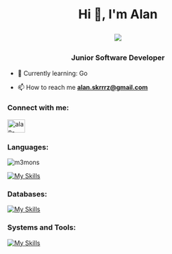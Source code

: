 <h1 align="center">Hi 👋, I'm Alan<bl>
  <p></p>
  
  ![](https://komarev.com/ghpvc/?username=M3MONs) </bl></h1>


<h3 align="center">Junior Software Developer</h3>

- :construction_worker: Currently learning:  Go

- 📫 How to reach me **alan.skrrrz@gmail.com**

<h3 align="left">Connect with me:</h3>
<p align="left">
<a href="https://linkedin.com/in/alan-skrzypczak-761261238" target="blank"><img align="center" src="https://raw.githubusercontent.com/rahuldkjain/github-profile-readme-generator/master/src/images/icons/Social/linked-in-alt.svg" alt="alan-skrzypczak-761261238" height="30" width="40" /></a>
</p>
<h3 align="left">Languages:</h3>

<p><img src="https://github-readme-stats.vercel.app/api/top-langs?username=m3mons&theme=dark&show_icons=true&locale=en&layout=compact" alt="m3mons" /></p>

[![My Skills](https://skillicons.dev/icons?i=js,react,nodejs,html,css,python,flask,django,cs,dotnet)](https://skillicons.dev)


<h3 align="left">Databases:</h3>

[![My Skills](https://skillicons.dev/icons?i=mysql,postgres,sqlite,mongodb)](https://skillicons.dev)

<h3 align="left">Systems and Tools:</h3>

[![My Skills](https://skillicons.dev/icons?i=vscode,linux,debian,ubuntu,windows,docker,git,npm,postman,bash,vite)](https://skillicons.dev)
